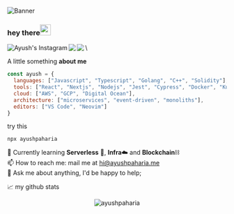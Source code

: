 ![Banner](https://i.postimg.cc/WzgXz1Gr/Genericbanner-1.png)

### hey there<img src="https://media.giphy.com/media/hvRJCLFzcasrR4ia7z/giphy.gif" width="25px">

[<img align="left" alt="Ayush's Instagram" src="https://img.shields.io/badge/itsayushh_-30302f?style=for-the-badge&logo=Instagram&logoColor=white"/>](https://instagram.com/itsayushh_)
[<img align="left" src="https://img.shields.io/badge/ayushpaharia-30302f?style=for-the-badge&logo=linkedin"/>](https://linkedin.com/in/ayushpaharia)

[<img align="left" src="https://img.shields.io/badge/resume-30302f?style=for-the-badge"/>](https://rb.gy/ioozdg) \

A little something **about me**

```javascript
const ayush = {
  languages: ["Javascript", "Typescript", "Golang", "C++", "Solidity"],
  tools: ["React", "Nextjs", "Nodejs", "Jest", "Cypress", "Docker", "Kubernetes"],
  cloud: ["AWS", "GCP", "Digital Ocean"],
  architecture: ["microservices", "event-driven", "monoliths"],
  editors: ["VS Code", "Neovim"] 
}
```

try this
```
npx ayushpaharia
```

🔭 Currently learning  **Serverless** 🔼, **Infra**☁️ and **Blockchain**⛓️\
📫 How to reach me: mail me at [hi@ayushpaharia.me](mailto:hi@ayushpaharia.me)\
💬 Ask me about anything, I'd be happy to help;

📈 my github stats
<p align="center"> <img src="https://github-readme-stats.vercel.app/api?username=ayushpaharia&show_icons=true&theme=gotham" alt="ayushpaharia" /></p>
